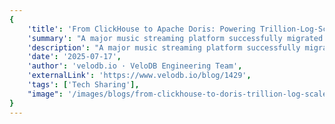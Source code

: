 ```yaml
---
{
    'title': 'From ClickHouse to Apache Doris: Powering Trillion-Log-Scale Analytics at a Leading Music Streaming Service',
    'summary': "A major music streaming platform successfully migrated its massive 2PB log analytics from ClickHouse to Apache Doris, achieving up to 7x faster searches, 30% lower P99 query latency, 2.5x higher concurrency, and significant operational savings.",
    'description': "A major music streaming platform successfully migrated its massive 2PB log analytics from ClickHouse to Apache Doris, achieving up to 7x faster searches, 30% lower P99 query latency, 2.5x higher concurrency, and significant operational savings.",
    'date': '2025-07-17',
    'author': 'velodb.io · VeloDB Engineering Team',
    'externalLink': 'https://www.velodb.io/blog/1429',
    'tags': ['Tech Sharing'],
    "image": '/images/blogs/from-clickhouse-to-doris-trillion-log-scale-analytics.jpg'
}
---
```

